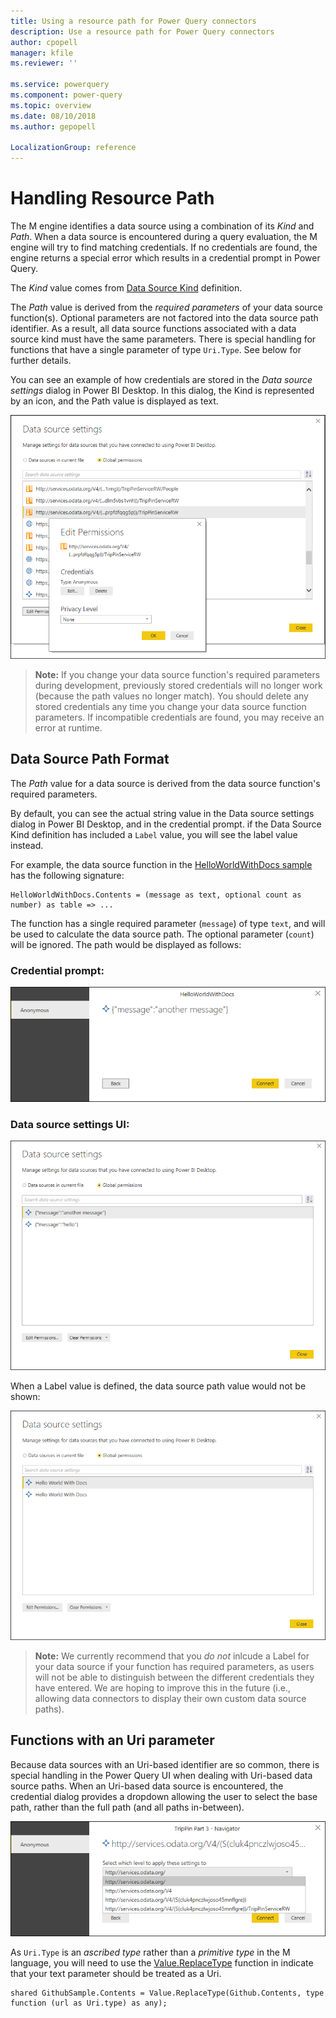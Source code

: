 ```yaml
---
title: Using a resource path for Power Query connectors
description: Use a resource path for Power Query connectors
author: cpopell
manager: kfile
ms.reviewer: ''

ms.service: powerquery
ms.component: power-query
ms.topic: overview
ms.date: 08/10/2018
ms.author: gepopell

LocalizationGroup: reference
---
```


# Handling Resource Path

The M engine identifies a data source using a combination of its *Kind* and *Path*. When a data source is encountered during a query evaluation, the M engine will try to find matching credentials. If no credentials are found, the engine returns a special error which results in a credential prompt in Power Query.

The *Kind* value comes from [Data Source Kind] definition.

The *Path* value is derived from the *required parameters* of your data source function(s). Optional parameters are not factored into the data source path identifier. As a result, all data source functions associated with a data source kind must have the same parameters. There is special handling for functions that have a single parameter of type `Uri.Type`. See below for further details.

You can see an example of how credentials are stored in the *Data source settings* dialog in Power BI Desktop. In this dialog, the Kind is represented by an icon, and the Path value is displayed as text.

![](images/datasourcesettingscreds.png)

> **Note:** If you change your data source function's required parameters during development, previously stored credentials will no longer work (because the path values no longer match). You should delete any stored credentials any time you change your data source function parameters. If incompatible credentials are found, you may receive an error at runtime.

## Data Source Path Format

The *Path* value for a data source is derived from the data source function's required parameters.

By default, you can see the actual string value in the Data source settings dialog in Power BI Desktop, and in the credential prompt. if the Data Source Kind definition has included a `Label` value, you will see the label value instead.

For example, the data source function in the [HelloWorldWithDocs sample] has the following signature:

```
HelloWorldWithDocs.Contents = (message as text, optional count as number) as table => ...
```

The function has a single required parameter (`message`) of type `text`, and will be used to calculate the data source path. The optional parameter (`count`) will be ignored. The path would be displayed as follows:

### Credential prompt:
![](images/credentialPromptWithPath.png)

### Data source settings UI:
![](images/dataSourceSettingsJson.png)

When a Label value is defined, the data source path value would not be shown:

![](images/dataSourceSettingsLabel.png)

> **Note:** We currently recommend that you *do not* inlcude a Label for your data source if your function has required parameters, as users will not be able to distinguish between the different credentials they have entered. We are hoping to improve this in the future (i.e., allowing data connectors to display their own custom data source paths).

## Functions with an Uri parameter

Because data sources with an Uri-based identifier are so common, there is special handling in the Power Query UI when dealing with Uri-based data source paths. When an Uri-based data source is encountered, the credential dialog provides a dropdown allowing the user to select the base path, rather than the full path (and all paths in-between).

![](images/credentialPromptWithUrl.png)

As `Uri.Type` is an *ascribed type* rather than a *primitive type* in the M language, you will need to use the [Value.ReplaceType] function in indicate that your text parameter should be treated as a Uri.

```
shared GithubSample.Contents = Value.ReplaceType(Github.Contents, type function (url as Uri.type) as any);
```

[Data Source Kind]: https://github.com/Microsoft/DataConnectors/blob/master/docs/m-extensions.md#data-source-kind

[HelloWorldWithDocs sample]: https://github.com/Microsoft/DataConnectors/blob/master/samples/HelloWorldWithDocs

[Value.ReplaceType]: https://msdn.microsoft.com/library/mt260838
